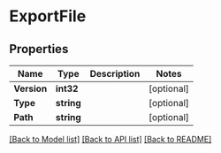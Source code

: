 # ExportFile

## Properties
Name | Type | Description | Notes
------------ | ------------- | ------------- | -------------
**Version** | **int32** |  | [optional] 
**Type** | **string** |  | [optional] 
**Path** | **string** |  | [optional] 

[[Back to Model list]](../README.md#documentation-for-models) [[Back to API list]](../README.md#documentation-for-api-endpoints) [[Back to README]](../README.md)


